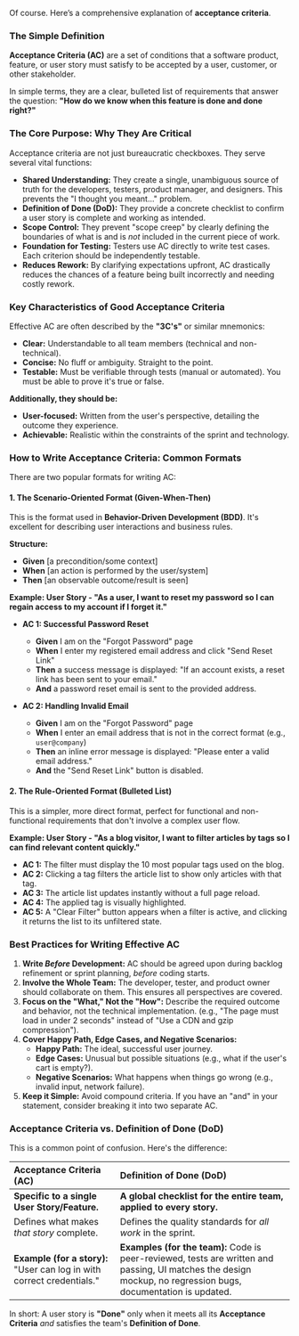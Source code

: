 Of course. Here’s a comprehensive explanation of **acceptance criteria**.

### The Simple Definition

**Acceptance Criteria (AC)** are a set of conditions that a software product, feature, or user story must satisfy to be accepted by a user, customer, or other stakeholder.

In simple terms, they are a clear, bulleted list of requirements that answer the question: **"How do we know when this feature is done and done right?"**

### The Core Purpose: Why They Are Critical

Acceptance criteria are not just bureaucratic checkboxes. They serve several vital functions:

*   **Shared Understanding:** They create a single, unambiguous source of truth for the developers, testers, product manager, and designers. This prevents the "I thought you meant..." problem.
*   **Definition of Done (DoD):** They provide a concrete checklist to confirm a user story is complete and working as intended.
*   **Scope Control:** They prevent "scope creep" by clearly defining the boundaries of what is and is *not* included in the current piece of work.
*   **Foundation for Testing:** Testers use AC directly to write test cases. Each criterion should be independently testable.
*   **Reduces Rework:** By clarifying expectations upfront, AC drastically reduces the chances of a feature being built incorrectly and needing costly rework.

### Key Characteristics of Good Acceptance Criteria

Effective AC are often described by the **"3C's"** or similar mnemonics:

*   **Clear:** Understandable to all team members (technical and non-technical).
*   **Concise:** No fluff or ambiguity. Straight to the point.
*   **Testable:** Must be verifiable through tests (manual or automated). You must be able to prove it's true or false.

**Additionally, they should be:**
*   **User-focused:** Written from the user's perspective, detailing the outcome they experience.
*   **Achievable:** Realistic within the constraints of the sprint and technology.

### How to Write Acceptance Criteria: Common Formats

There are two popular formats for writing AC:

#### 1. The Scenario-Oriented Format (Given-When-Then)

This is the format used in **Behavior-Driven Development (BDD)**. It's excellent for describing user interactions and business rules.

**Structure:**
*   **Given** [a precondition/some context]
*   **When** [an action is performed by the user/system]
*   **Then** [an observable outcome/result is seen]

**Example: User Story - "As a user, I want to reset my password so I can regain access to my account if I forget it."**

*   **AC 1: Successful Password Reset**
    *   **Given** I am on the "Forgot Password" page
    *   **When** I enter my registered email address and click "Send Reset Link"
    *   **Then** a success message is displayed: "If an account exists, a reset link has been sent to your email."
    *   **And** a password reset email is sent to the provided address.

*   **AC 2: Handling Invalid Email**
    *   **Given** I am on the "Forgot Password" page
    *   **When** I enter an email address that is not in the correct format (e.g., `user@company`)
    *   **Then** an inline error message is displayed: "Please enter a valid email address."
    *   **And** the "Send Reset Link" button is disabled.

#### 2. The Rule-Oriented Format (Bulleted List)

This is a simpler, more direct format, perfect for functional and non-functional requirements that don't involve a complex user flow.

**Example: User Story - "As a blog visitor, I want to filter articles by tags so I can find relevant content quickly."**

*   **AC 1:** The filter must display the 10 most popular tags used on the blog.
*   **AC 2:** Clicking a tag filters the article list to show only articles with that tag.
*   **AC 3:** The article list updates instantly without a full page reload.
*   **AC 4:** The applied tag is visually highlighted.
*   **AC 5:** A "Clear Filter" button appears when a filter is active, and clicking it returns the list to its unfiltered state.
  
### Best Practices for Writing Effective AC

1.  **Write *Before* Development:** AC should be agreed upon during backlog refinement or sprint planning, *before* coding starts.
2.  **Involve the Whole Team:** The developer, tester, and product owner should collaborate on them. This ensures all perspectives are covered.
3.  **Focus on the "What," Not the "How":** Describe the required outcome and behavior, not the technical implementation. (e.g., "The page must load in under 2 seconds" instead of "Use a CDN and gzip compression").
4.  **Cover Happy Path, Edge Cases, and Negative Scenarios:**
    *   **Happy Path:** The ideal, successful user journey.
    *   **Edge Cases:** Unusual but possible situations (e.g., what if the user's cart is empty?).
    *   **Negative Scenarios:** What happens when things go wrong (e.g., invalid input, network failure).
5.  **Keep it Simple:** Avoid compound criteria. If you have an "and" in your statement, consider breaking it into two separate AC.

### Acceptance Criteria vs. Definition of Done (DoD)

This is a common point of confusion. Here's the difference:

| Acceptance Criteria (AC) | Definition of Done (DoD) |
| :--- | :--- |
| **Specific to a single User Story/Feature.** | **A global checklist for the entire team, applied to every story.** |
| Defines what makes *that story* complete. | Defines the quality standards for *all work* in the sprint. |
| **Example (for a story):** "User can log in with correct credentials." | **Examples (for the team):** Code is peer-reviewed, tests are written and passing, UI matches the design mockup, no regression bugs, documentation is updated. |

In short: A user story is **"Done"** only when it meets all its **Acceptance Criteria** *and* satisfies the team's **Definition of Done**.
